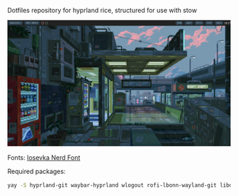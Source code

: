 Dotfiles repository for hyprland rice, structured for use with stow

![vending](./pictures/.config/pictures/1.png?raw=true)
	
Fonts:
[Iosevka Nerd Font](https://github.com/ryanoasis/nerd-fonts/releases/download/v2.3.3/Iosevka.zip "Iosevka Nerd Font")

Required packages:
```bash
yay -S hyprland-git waybar-hyprland wlogout rofi-lbonn-wayland-git libdisplay-info-git ttf-font-awesome swaylock stow qt5-wayland qt6-wayland dunst grim pipewire pipewire-pulse wireplumber xdg-desktop-portal-hyprland-git polkit-kde-agent inotify-tools kitty hyprpaper imv ranger brightnessctl otf-font-awesome
```
